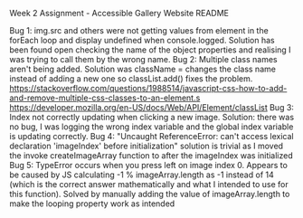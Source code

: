 Week 2 Assignment - Accessible Gallery Website README

Bug 1: img.src and others were not getting values from element in the forEach loop and display undefined when console.logged.
Solution has been found open checking the name of the object properties and realising I was trying to call them by the wrong name.
Bug 2: Multiple class names aren't being added. Solution was className = changes the class name instead of adding a new one so classList.add() fixes the problem.
https://stackoverflow.com/questions/1988514/javascript-css-how-to-add-and-remove-multiple-css-classes-to-an-element.s
https://developer.mozilla.org/en-US/docs/Web/API/Element/classList
Bug 3: Index not correctly updating when clicking a new image. Solution: there was no bug, I was logging the wrong index variable and the global index variable is updating correctly.
Bug 4: "Uncaught ReferenceError: can't access lexical declaration 'imageIndex' before initialization" solution is trivial as I moved the invoke createImageArray function to after the imageIndex was initialized
Bug 5: TypeError occurs when you press left on image index 0. Appears to be caused by JS calculating -1 % imageArray.length as -1 instead of 14 (which is the correct answer mathematically and what I intended to use for this function). Solved by manually adding the value of imageArray.length to make the looping property work as intended
